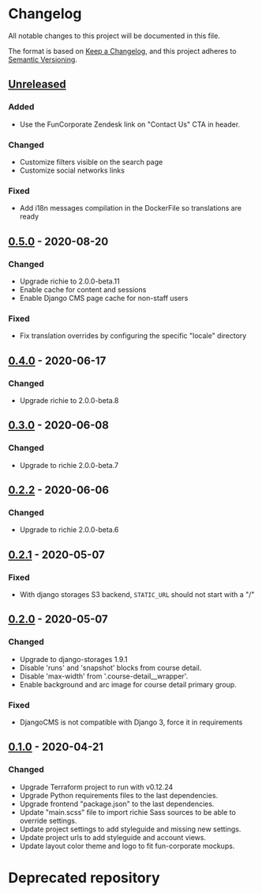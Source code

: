 # Changelog

All notable changes to this project will be documented in this file.

The format is based on [Keep a Changelog](https://keepachangelog.com/en/1.0.0/),
and this project adheres to [Semantic
Versioning](https://semver.org/spec/v2.0.0.html).

## [Unreleased]

### Added
- Use the FunCorporate Zendesk link on "Contact Us" CTA in header.

### Changed

- Customize filters visible on the search page
- Customize social networks links

### Fixed

- Add i18n messages compilation in the DockerFile so translations are ready

## [0.5.0] - 2020-08-20

### Changed

- Upgrade richie to 2.0.0-beta.11
- Enable cache for content and sessions
- Enable Django CMS page cache for non-staff users

### Fixed

- Fix translation overrides by configuring the specific "locale" directory

## [0.4.0] - 2020-06-17

### Changed

- Upgrade richie to 2.0.0-beta.8

## [0.3.0] - 2020-06-08

### Changed

- Upgrade to richie 2.0.0-beta.7

## [0.2.2] - 2020-06-06

### Changed

- Upgrade to richie 2.0.0-beta.6

## [0.2.1] - 2020-05-07

### Fixed

- With django storages S3 backend, `STATIC_URL` should not start with a "/"

## [0.2.0] - 2020-05-07

### Changed

- Upgrade to django-storages 1.9.1
- Disable 'runs' and 'snapshot' blocks from course detail.
- Disable 'max-width' from '.course-detail__wrapper'.
- Enable background and arc image for course detail primary group.

### Fixed

- DjangoCMS is not compatible with Django 3, force it in requirements

## [0.1.0] - 2020-04-21

### Changed

- Upgrade Terraform project to run with v0.12.24
- Upgrade Python requirements files to the last dependencies.
- Upgrade frontend "package.json" to the last dependencies.
- Update "main.scss" file to import richie Sass sources to be able to
  override settings.
- Update project settings to add styleguide and missing new settings.
- Update project urls to add styleguide and account views.
- Update layout color theme and logo to fit fun-corporate mockups.

[unreleased]: https://github.com/openfun/richie-site-factory/compare/funcorporate-0.5.0...HEAD
[0.5.0]: https://github.com/openfun/richie-site-factory/compare/funcorporate-0.4.0...funcorporate-0.5.0
[0.4.0]: https://github.com/openfun/richie-site-factory/compare/funcorporate-0.3.0...funcorporate-0.4.0
[0.3.0]: https://github.com/openfun/richie-site-factory/compare/funcorporate-0.2.2...funcorporate-0.3.0
[0.2.2]: https://github.com/openfun/richie-site-factory/releases/tag/funcorporate-0.2.2

# Deprecated repository
[0.2.1]: https://github.com/openfun/fun-corporate/compare/v0.2.0...v0.2.1
[0.2.0]: https://github.com/openfun/fun-corporate/compare/v0.1.0...v0.2.0
[0.1.0]: https://github.com/openfun/fun-corporate/releases/tag/v0.1.0
